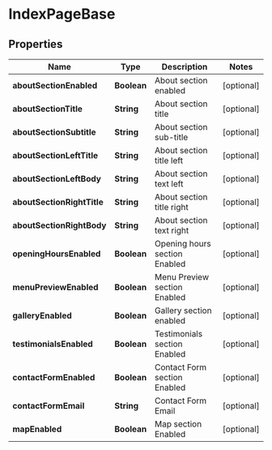 
# IndexPageBase

## Properties
Name | Type | Description | Notes
------------ | ------------- | ------------- | -------------
**aboutSectionEnabled** | **Boolean** | About section enabled |  [optional]
**aboutSectionTitle** | **String** | About section title |  [optional]
**aboutSectionSubtitle** | **String** | About section sub-title |  [optional]
**aboutSectionLeftTitle** | **String** | About section title left |  [optional]
**aboutSectionLeftBody** | **String** | About section text left |  [optional]
**aboutSectionRightTitle** | **String** | About section title right |  [optional]
**aboutSectionRightBody** | **String** | About section text right |  [optional]
**openingHoursEnabled** | **Boolean** | Opening hours section Enabled |  [optional]
**menuPreviewEnabled** | **Boolean** | Menu Preview section Enabled |  [optional]
**galleryEnabled** | **Boolean** | Gallery section enabled |  [optional]
**testimonialsEnabled** | **Boolean** | Testimonials section Enabled |  [optional]
**contactFormEnabled** | **Boolean** | Contact Form section Enabled |  [optional]
**contactFormEmail** | **String** | Contact Form Email |  [optional]
**mapEnabled** | **Boolean** | Map section Enabled |  [optional]



